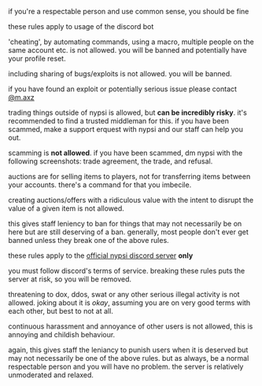 <script>
  import DocsTemplate from "$lib/components/docs/DocsTemplate.svelte"
  import DocsHeader from '$lib/components/docs/DocsHeader.svelte';
</script>

<DocsTemplate title='rules' />

if you're a respectable person and use common sense, you should be fine

<DocsHeader header='h2' text="bot roles" />

these rules apply to usage of the discord bot

<DocsHeader header='h3' text="automating commands / cheating" anchor="automating-commands-cheating" />

'cheating', by automating commands, using a macro, multiple people on the same account etc. is not allowed. you will be banned and potentially have your profile reset.

<DocsHeader header='h3' text="exploits" />

including sharing of bugs/exploits is not allowed. you will be banned.

if you have found an exploit or potentially serious issue please contact [@m.axz](https://discord.com/users/672793821850894347)

<DocsHeader header='h3' text="trading" />

trading things outside of nypsi is allowed, but **can be incredibly risky**. it's recommended to find a trusted middleman for this. if you have been scammed, make a support erquest with nypsi and our staff can help you out.

scamming is **not allowed**. if you have been scammed, dm nypsi with the following screenshots: trade agreement, the trade, and refusal.

<DocsHeader header='h3' text="auctions" />

auctions are for selling items to players, not for transferring items between your accounts.
there's a command for that you imbecile.

creating auctions/offers with a ridiculous value with the intent to disrupt the value of a
given item is not allowed.

<DocsHeader header='h3' text="don't be a prick" />

this gives staff leniency to ban for things that may not necessarily be on here but are still
deserving of a ban. generally, most people don't ever get banned unless they break one of the
above rules.

<DocsHeader header='h2' text="nypsi discord server rules" />

these rules apply to the [official nypsi discord server](/discord) **only**

<DocsHeader header='h3' text="discord terms of service" />

you must follow discord's terms of service. breaking these rules puts the server at risk, so
you will be removed.

<DocsHeader header='h3' text="threats" />

threatening to dox, ddos, swat or any other serious illegal activity is not allowed. joking
about it is _okay_, assuming you are on very good terms with each
other, but best to not at all.

<DocsHeader header='h3' text="harassment" />

continuous harassment and annoyance of other users is not allowed, this is annoying and
childish behaviour.

<DocsHeader header='h2' text="don't be a prick" />

again, this gives staff the leniancy to punish users when it is deserved but may not
necessarily be one of the above rules. but as always, be a normal respectable person and you
will have no problem. the server is relatively unmoderated and relaxed.
